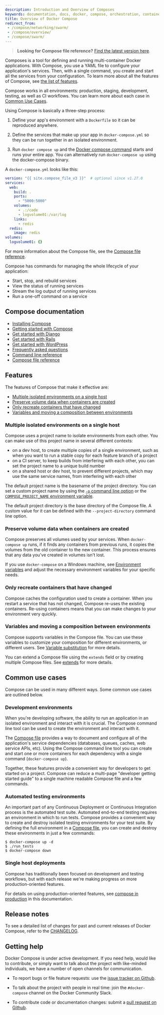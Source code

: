 ```yaml
---
description: Introduction and Overview of Composes
keywords: documentation, docs, docker, compose, orchestration, containers
title: Overview of Docker Compose
redirect_from:
 - /compose/networking/swarm/
 - /compose/overview/
 - /compose/swarm/
---
```


>**Looking for Compose file reference?** [Find the latest version here](compose-file/index.md).

Composes is a tool for defining and running multi-container Docker applications.
With Compose, you use a YAML file to configure your application's services.
Then, with a single command, you create and start all the services
from your configuration. To learn more about all the features of Compose,
see [the list of features](#features).

Compose works in all environments: production, staging, development, testing, as
well as CI workflows. You can learn more about each case in [Common Use
Cases](#common-use-cases).

Using Compose is basically a three-step process:

1. Define your app's environment with a `Dockerfile` so it can be reproduced
anywhere.

2. Define the services that make up your app in `docker-compose.yml`
so they can be run together in an isolated environment.

3. Run `docker compose up` and the [Docker compose command](cli-command.md) starts and runs your entire app. You can alternatively run `docker-compose up` using the docker-compose binary.

A `docker-compose.yml` looks like this:

```yaml
version: "{{ site.compose_file_v3 }}"  # optional since v1.27.0
services:
  web:
    build: .
    ports:
      - "5000:5000"
    volumes:
      - .:/code
      - logvolume01:/var/log
    links:
      - redis
  redis:
    image: redis
volumes:
  logvolume01: {}
```

For more information about the Compose file, see the
[Compose file reference](compose-file/index.md).

Compose has commands for managing the whole lifecycle of your application:

 * Start, stop, and rebuild services
 * View the status of running services
 * Stream the log output of running services
 * Run a one-off command on a service

## Compose documentation

- [Installing Compose](install.md)
- [Getting started with Compose](gettingstarted.md)
- [Get started with Django](../samples/django.md)
- [Get started with Rails](../samples/rails.md)
- [Get started with WordPress](../samples/wordpress.md)
- [Frequently asked questions](faq.md)
- [Command line reference](reference/index.md)
- [Compose file reference](compose-file/index.md)

## Features

The features of Compose that make it effective are:

* [Multiple isolated environments on a single host](#multiple-isolated-environments-on-a-single-host)
* [Preserve volume data when containers are created](#preserve-volume-data-when-containers-are-created)
* [Only recreate containers that have changed](#only-recreate-containers-that-have-changed)
* [Variables and moving a composition between environments](#variables-and-moving-a-composition-between-environments)

### Multiple isolated environments on a single host

Compose uses a project name to isolate environments from each other. You can make use of this project name in several different contexts:

* on a dev host, to create multiple copies of a single environment, such as when you want to run a stable copy for each feature branch of a project
* on a CI server, to keep builds from interfering with each other, you can set
  the project name to a unique build number
* on a shared host or dev host, to prevent different projects, which may use the
  same service names, from interfering with each other

The default project name is the basename of the project directory. You can set
a custom project name by using the
[`-p` command line option](reference/index.md) or the
[`COMPOSE_PROJECT_NAME` environment variable](reference/envvars.md#compose_project_name).

The default project directory is the base directory of the Compose file. A custom value
for it can be defined with the `--project-directory` command line option.


### Preserve volume data when containers are created

Compose preserves all volumes used by your services. When `docker-compose up`
runs, if it finds any containers from previous runs, it copies the volumes from
the old container to the new container. This process ensures that any data
you've created in volumes isn't lost.

If you use `docker-compose` on a Windows machine, see
[Environment variables](reference/envvars.md) and adjust the necessary environment
variables for your specific needs.


### Only recreate containers that have changed

Compose caches the configuration used to create a container. When you
restart a service that has not changed, Compose re-uses the existing
containers. Re-using containers means that you can make changes to your
environment very quickly.


### Variables and moving a composition between environments

Compose supports variables in the Compose file. You can use these variables
to customize your composition for different environments, or different users.
See [Variable substitution](compose-file/compose-file-v3.md#variable-substitution) for more
details.

You can extend a Compose file using the `extends` field or by creating multiple
Compose files. See [extends](extends.md) for more details.


## Common use cases

Compose can be used in many different ways. Some common use cases are outlined
below.

### Development environments

When you're developing software, the ability to run an application in an
isolated environment and interact with it is crucial. The Compose command
line tool can be used to create the environment and interact with it.

The [Compose file](compose-file/index.md) provides a way to document and configure
all of the application's service dependencies (databases, queues, caches,
web service APIs, etc). Using the Compose command line tool you can create
and start one or more containers for each dependency with a single command
(`docker-compose up`).

Together, these features provide a convenient way for developers to get
started on a project. Compose can reduce a multi-page "developer getting
started guide" to a single machine readable Compose file and a few commands.

### Automated testing environments

An important part of any Continuous Deployment or Continuous Integration process
is the automated test suite. Automated end-to-end testing requires an
environment in which to run tests. Compose provides a convenient way to create
and destroy isolated testing environments for your test suite. By defining the full environment in a [Compose file](compose-file/index.md), you can create and destroy these environments in just a few commands:

```console
$ docker-compose up -d
$ ./run_tests
$ docker-compose down
```

### Single host deployments

Compose has traditionally been focused on development and testing workflows,
but with each release we're making progress on more production-oriented features.

For details on using production-oriented features, see
[compose in production](production.md) in this documentation.


## Release notes

To see a detailed list of changes for past and current releases of Docker
Compose, refer to the
[CHANGELOG](https://github.com/docker/compose/blob/master/CHANGELOG.md).

## Getting help

Docker Compose is under active development. If you need help, would like to
contribute, or simply want to talk about the project with like-minded
individuals, we have a number of open channels for communication.

* To report bugs or file feature requests: use the [issue tracker on Github](https://github.com/docker/compose/issues).

* To talk about the project with people in real time: join the
  `#docker-compose` channel on the Docker Community Slack.

* To contribute code or documentation changes: submit a [pull request on Github](https://github.com/docker/compose/pulls).
